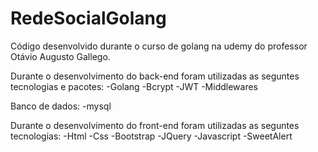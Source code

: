 # RedeSocialGolang
Código desenvolvido durante o curso de golang na udemy do professor Otávio Augusto Gallego.

Durante o desenvolvimento do back-end foram utilizadas as seguntes tecnologias e pacotes:
-Golang
-Bcrypt
-JWT
-Middlewares

Banco de dados:
-mysql

Durante o desenvolvimento do front-end foram utilizadas as seguntes tecnologias:
-Html
-Css
-Bootstrap
-JQuery
-Javascript
-SweetAlert



